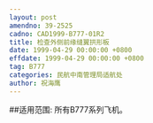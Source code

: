 ```yaml
---
layout: post
amendno: 39-2525
cadno: CAD1999-B777-01R2
title: 检查外侧前缘缝翼拱形板
date: 1999-04-29 00:00:00 +0800
effdate: 1999-04-29 00:00:00 +0800
tag: B777
categories: 民航中南管理局适航处
author: 祝海鹰
---
```


##适用范围:
所有B777系列飞机。

